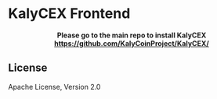# KalyCEX Frontend


<p align="center"><b>Please go to the main repo to install KalyCEX <a href="https://github.com/KalyCoinProject/KalyCEX/">https://github.com/KalyCoinProject/KalyCEX/</a></b></p>


## License
Apache License, Version 2.0
